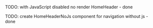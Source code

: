 TODO: with JavaScript disabled no render HomeHeader - done


TODO: create HomeHeaderNoJs component for navigation without js - done